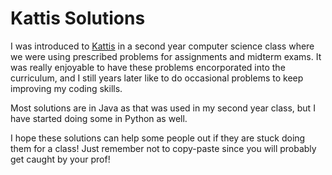 # Kattis Solutions
I was introduced to [Kattis](https://open.kattis.com) in a second year computer science class where we were using prescribed problems for assignments and midterm exams. It was really enjoyable to have these problems encorporated into the curriculum, and I still years later like to do occasional problems to keep improving my coding skills.

Most solutions are in Java as that was used in my second year class, but I have started doing some in Python as well.

I hope these solutions can help some people out if they are stuck doing them for a class! Just remember not to copy-paste since you will probably get caught by your prof!
